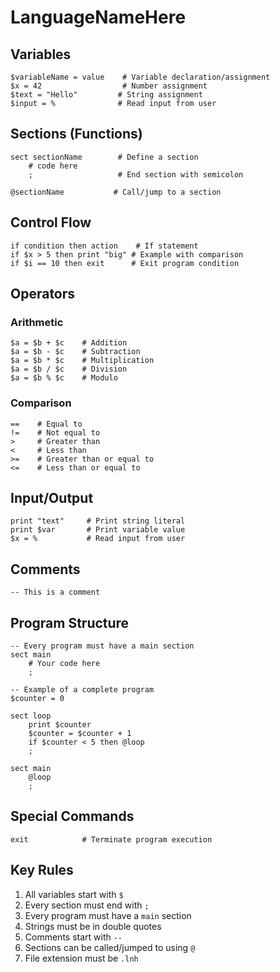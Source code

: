 # LanguageNameHere

## Variables
```
$variableName = value    # Variable declaration/assignment
$x = 42                  # Number assignment
$text = "Hello"         # String assignment
$input = %              # Read input from user
```

## Sections (Functions)
```
sect sectionName        # Define a section
    # code here
    ;                   # End section with semicolon

@sectionName           # Call/jump to a section
```

## Control Flow
```
if condition then action    # If statement
if $x > 5 then print "big" # Example with comparison
if $i == 10 then exit      # Exit program condition
```

## Operators
### Arithmetic
```
$a = $b + $c    # Addition
$a = $b - $c    # Subtraction
$a = $b * $c    # Multiplication
$a = $b / $c    # Division
$a = $b % $c    # Modulo
```

### Comparison
```
==    # Equal to
!=    # Not equal to
>     # Greater than
<     # Less than
>=    # Greater than or equal to
<=    # Less than or equal to
```

## Input/Output
```
print "text"     # Print string literal
print $var       # Print variable value
$x = %           # Read input from user
```

## Comments
```
-- This is a comment
```

## Program Structure
```
-- Every program must have a main section
sect main
    # Your code here
    ;

-- Example of a complete program
$counter = 0

sect loop
    print $counter
    $counter = $counter + 1
    if $counter < 5 then @loop
    ;

sect main
    @loop
    ;
```

## Special Commands
```
exit            # Terminate program execution
```

## Key Rules
1. All variables start with `$`
2. Every section must end with `;`
3. Every program must have a `main` section
4. Strings must be in double quotes
5. Comments start with `--`
6. Sections can be called/jumped to using `@`
7. File extension must be `.lnh`
